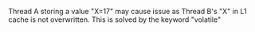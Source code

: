 Thread A storing a value "X=17" may cause issue as Thread B's "X" in L1 cache is not overwritten. This is solved by the keyword "volatile"
